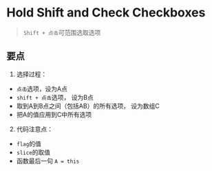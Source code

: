 # Hold Shift and Check Checkboxes

> `Shift + 点击`可范围选取选项

## 要点

1. 选择过程：
* `点击`选项，设为A点
* `shift + 点击`选项， 设为B点
* 取到A到B点之间（包括AB）的所有选项， 设为数组C
* 把A的值应用到C中所有选项

2. 代码注意点：
* `flag`的值
* `slice`的取值
* 函数最后一句 `A = this`